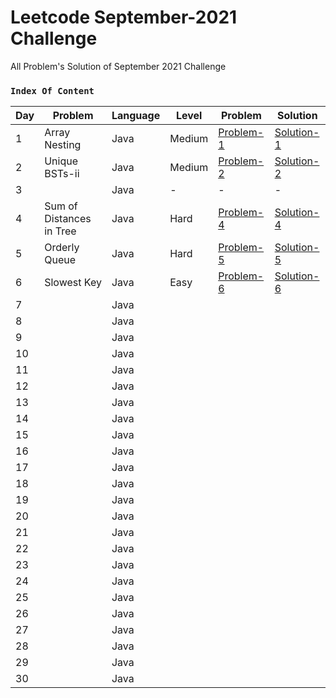 # Leetcode September-2021 Challenge
All Problem's Solution of September 2021 Challenge

### `Index Of Content`

| Day | Problem | Language | Level | Problem | Solution |
|---|---|---|---|---|---|
| 1 | Array Nesting | Java | Medium | [Problem-1](https://leetcode.com/problems/array-nesting) | [Solution-1](https://github.com/mihir145/Leetcode-September-2021-Challenge/blob/main/Challenge%231/Solution.java) |
| 2 | Unique BSTs-ii | Java | Medium | [Problem-2](https://leetcode.com/problems/unique-binary-search-trees-ii/) | [Solution-2](https://github.com/mihir145/Leetcode-September-2021-Challenge/blob/main/Challenge%232/Solution.java) |
| 3 | | Java | - | - | - | - |
| 4 | Sum of Distances in Tree| Java |  Hard | [Problem-4](https://leetcode.com/problems/sum-of-distances-in-tree/) | [Solution-4](https://github.com/mihir145/Leetcode-September-2021-Challenge/blob/main/Challenge%234/Solution.java) |
| 5 | Orderly Queue | Java | Hard | [Problem-5](https://leetcode.com/problems/orderly-queue/) | [Solution-5](https://github.com/mihir145/Leetcode-September-2021-Challenge/blob/main/Challenge%235/Solution.java) |
| 6 | Slowest Key | Java | Easy | [Problem-6](https://leetcode.com/problems/slowest-key/) | [Solution-6](https://github.com/mihir145/Leetcode-September-2021-Challenge/blob/main/Challenge%236/Solution.java) |
| 7 | | Java | ||||
| 8 | | Java | ||||
| 9 | | Java | ||||
| 10 | | Java | ||||
| 11 | | Java | ||||
| 12 | | Java | ||||
| 13 | | Java | ||||
| 14 | | Java | ||||
| 15 | | Java | ||||
| 16 | | Java | ||||
| 17 | | Java | ||||
| 18 | | Java | ||||
| 19 | | Java | ||||
| 20| | Java | ||||
| 21 | | Java | ||||
| 22 | | Java | ||||
| 23 | | Java | ||||
| 24 | | Java | ||||
| 25 | | Java | ||||
| 26 | | Java | ||||
| 27 | | Java | ||||
| 28 | | Java | ||||
| 29 | | Java | ||||
| 30 | | Java | ||||